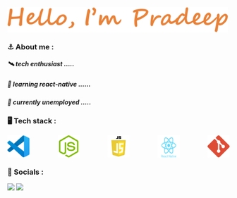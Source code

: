 <div style="width:'100%'; display:flex; align-item:center;"><img src = "./name.png" width="500px"></div>


### ⚓ About me :
  #####  🛰️  tech enthusiast .....
  #####  🐜  learning react-native ......
  #####  🤞  currently unemployed  .....
### 🖥️ Tech stack :
<div style="display:flex; flex-direction:row; width:'250px'; justify-content:space-between"> <img src = "./vscode.png"width="50px">
  <img src = "./pngwing.com (1).png" width="50px">
  <img src = "./pngwing.com (2).png" width="50px">
  <img src = "./pngwing.com (3).png" width="50px">
  <img src = "./pngwing.com (4).png" width="50px">
  </div>

### 🔗 Socials :
 <img src="https://github-readme-stats.vercel.app/api?username=R-pradeep2005&show_icons=true&theme=dark"/>
 <img src="https://github-readme-stats.vercel.app/api/top-langs/?username=R-pradeep2005&theme=dark&layout=compact"/>

